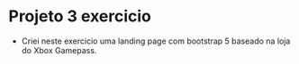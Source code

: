 # Projeto 3 exercicio
- Criei neste exercicio uma landing page com bootstrap 5 baseado na loja do Xbox Gamepass.
